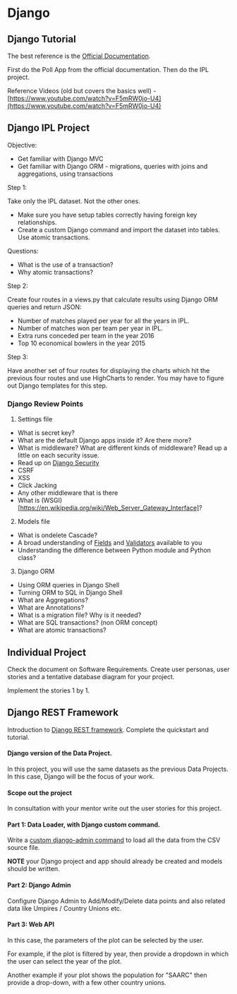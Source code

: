 # Django

## Django Tutorial

The best reference is the [Official Documentation](https://docs.djangoproject.com/en/).

First do the Poll App from the official documentation. Then do the IPL project.

Reference Videos (old but covers the basics well) - [https://www.youtube.com/watch?v=F5mRW0jo-U4](https://www.youtube.com/watch?v=F5mRW0jo-U4)

## Django IPL Project

Objective:

* Get familiar with Django MVC
* Get familiar with Django ORM - migrations, queries with joins and aggregations, using transactions

Step 1:

Take only the IPL dataset. Not the other ones.

* Make sure you have setup tables correctly having foreign key relationships.
* Create a custom Django command and import the dataset into tables. Use atomic transactions.

Questions:
* What is the use of a transaction?
* Why atomic transactions?

Step 2:

Create four routes in a views.py that calculate results using Django ORM queries and return JSON:

* Number of matches played per year for all the years in IPL.
* Number of matches won per team per year in IPL.
* Extra runs conceded per team in the year 2016
* Top 10 economical bowlers in the year 2015

Step 3:

Have another set of four routes for displaying the charts which hit the previous four routes and use HighCharts to render. You may have to figure out Django templates for this step.

### Django Review Points

1. Settings file
- What is secret key?
- What are the default Django apps inside it? Are there more?
- What is middleware? What are different kinds of middleware? Read up a little on each security issue.
- Read up on [Django Security](https://docs.djangoproject.com/en/4.0/topics/security/)
- CSRF
- XSS
- Click Jacking
- Any other middleware that is there
- What is (WSGI)[https://en.wikipedia.org/wiki/Web_Server_Gateway_Interface]?

2. Models file
- What is ondelete Cascade?
- A broad understanding of [Fields](https://docs.djangoproject.com/en/4.0/ref/models/fields/) and [Validators](https://docs.djangoproject.com/en/4.0/ref/validators/) available to you
- Understanding the difference between Python module and Python class?

3. Django ORM
- Using ORM queries in Django Shell
- Turning ORM to SQL in Django Shell
- What are Aggregations?
- What are Annotations?
- What is a migration file? Why is it needed?
- What are SQL transactions? (non ORM concept)
- What are atomic transactions?

## Individual Project

Check the document on Software Requirements. Create user personas, user stories and a tentative database diagram for your project.

Implement the stories 1 by 1.


## Django REST Framework

Introduction to [Django REST framework](http://www.django-rest-framework.org/). Complete the quickstart and tutorial.

#### Django version of the Data Project.

In this project, you will use the same datasets as the previous Data Projects. In this case, Django will be the focus of your work.

#### Scope out the project

In consultation with your mentor write out the user stories for this project.

#### Part 1: Data Loader, with Django custom command.
Write a [custom django-admin command](https://docs.djangoproject.com/en/3.1/howto/custom-management-commands/) to load all the data from the CSV source file.

**NOTE** your Django project and app should already be created and models should be written.

#### Part 2: Django Admin

Configure Django Admin to Add/Modify/Delete data points and also related data like Umpires / Country Unions etc.

#### Part 3: Web API

In this case, the parameters of the plot can be selected by the user.

For example, if the plot is filtered by year, then provide a dropdown in which the user can select the year of the plot.

Another example if your plot shows the population for "SAARC" then provide a drop-down, with a few other country unions.
